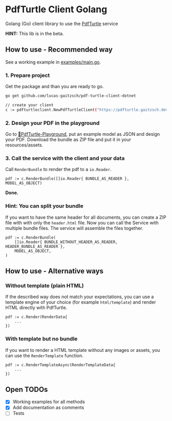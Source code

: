 # PdfTurtle Client Golang
Golang (Go) client library to use the [PdfTurtle](https://github.com/lucas-gaitzsch/pdf-turtle) service 

**HINT:** This lib is in the beta.

## How to use - Recommended way

See a working example in [examples/main.go](./examples/main.go).

### 1. Prepare project

Get the package and than you are ready to go.
```bash
go get github.com/lucas-gaitzsch/pdf-turtle-client-dotnet
```

```bash
// create your client
c := pdfturtleclient.NewPdfTurtleClient("https://pdfturtle.gaitzsch.dev")
```

### 2. Design your PDF in the playground
Go to [🐢PdfTurtle-Playground](https://pdfturtle.gaitzsch.dev/), put an example model as JSON and design your PDF.
Download the bundle as ZIP file and put it in your resources/assets.

### 3. Call the service with the client and your data
Call `RenderBundle` to render the pdf to a `io.Reader`.

```golang
pdf := c.RenderBundle([]io.Reader{ BUNDLE_AS_READER }, MODEL_AS_OBJECT)
```

**Done.**

### Hint: You can split your bundle
If you want to have the same header for all documents, you can create a ZIP file with with only the `header.html` file.
Now you can call the Service with multiple bundle files. The service will assemble the files together.

```golang
pdf := c.RenderBundle(
    []io.Reader{ BUNDLE_WITHOUT_HEADER_AS_READER, HEADER_BUNDLE_AS_READER },
    MODEL_AS_OBJECT,
)
```


## How to use - Alternative ways
### Without template (plain HTML)
If the described way does not match your expectations, you can use a template engine of your choice (for example `html/template`) and render HTML directly with PdfTurtle.

```golang
pdf := c.Render(RenderData{
    ...
})
```

### With template but no bundle
If you want to render a HTML template without any images or assets, you can use the `RenderTemplate` function.

```golang
pdf := c.RenderTemplateAsync(RenderTemplateData{
    ...
})
```


## Open TODOs
- [x] Working examples for all methods
- [x] Add documentation as comments
- [ ] Tests